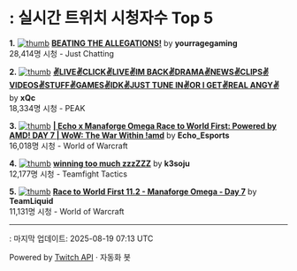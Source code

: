 # : 실시간 트위치 시청자수 Top 5

**1.** [![thumb](https://static-cdn.jtvnw.net/previews-ttv/live_user_yourragegaming-320x180.jpg)](https://twitch.tv/yourragegaming)
**[BEATING THE ALLEGATIONS!](https://twitch.tv/yourragegaming)** by **yourragegaming**<br>28,414명 시청  - Just Chatting

**2.** [![thumb](https://static-cdn.jtvnw.net/previews-ttv/live_user_xqc-320x180.jpg)](https://twitch.tv/xQc)
**[✌️LIVE✌️CLICK✌️LIVE✌️IM BACK✌️DRAMA✌️NEWS✌️CLIPS✌️VIDEOS✌️STUFF✌️GAMES✌️IDK✌️JUST TUNE IN✌️OR I GET✌️REAL ANGY✌️](https://twitch.tv/xQc)** by **xQc**<br>18,334명 시청  - PEAK

**3.** [![thumb](https://static-cdn.jtvnw.net/previews-ttv/live_user_echo_esports-320x180.jpg)](https://twitch.tv/Echo_Esports)
**[| Echo x Manaforge Omega Race to World First: Powered by AMD!  DAY 7 | WoW: The War Within !amd](https://twitch.tv/Echo_Esports)** by **Echo_Esports**<br>16,018명 시청  - World of Warcraft

**4.** [![thumb](https://static-cdn.jtvnw.net/previews-ttv/live_user_k3soju-320x180.jpg)](https://twitch.tv/k3soju)
**[winning too much zzzZZZ](https://twitch.tv/k3soju)** by **k3soju**<br>12,177명 시청  - Teamfight Tactics

**5.** [![thumb](https://static-cdn.jtvnw.net/previews-ttv/live_user_teamliquid-320x180.jpg)](https://twitch.tv/TeamLiquid)
**[Race to World First 11.2 - Manaforge Omega - Day 7](https://twitch.tv/TeamLiquid)** by **TeamLiquid**<br>11,131명 시청  - World of Warcraft


---
: 마지막 업데이트: 2025-08-19 07:13 UTC

Powered by [Twitch API](https://dev.twitch.tv/docs/api/reference) · 자동화 봇